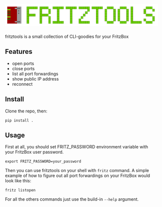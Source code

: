 # <img src="./fritztools.svg" width="596" height="72"/>

fritztools is a small collection of CLI-goodies for your FritzBox 

## Features
* open ports
* close ports
* list all port forwardings
* show public IP address
* reconnect

## Install
Clone the repo, then:

```
pip install .
```

## Usage
First at all, you should set FRITZ_PASSWORD environment variable with your FritzBox user password.

```
export FRITZ_PASSWORD=your_password
```

Then you can use fritztools on your shell with `fritz` command. A simple example of how to figure out all port forwardings on your FritzBox would look like this:  

```
fritz listopen
```

For all the others commands just use the build-in `--help` argument.
